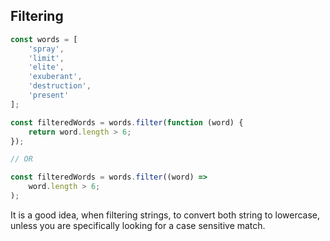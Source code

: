 ## Filtering

```javascript
const words = [
	'spray',
	'limit',
	'elite',
	'exuberant',
	'destruction',
	'present'
];

const filteredWords = words.filter(function (word) {
	return word.length > 6;
});

// OR

const filteredWords = words.filter((word) =>
	word.length > 6;
);
```

It is a good idea, when filtering strings, to convert both string to lowercase, unless you are specifically looking for a case sensitive match.